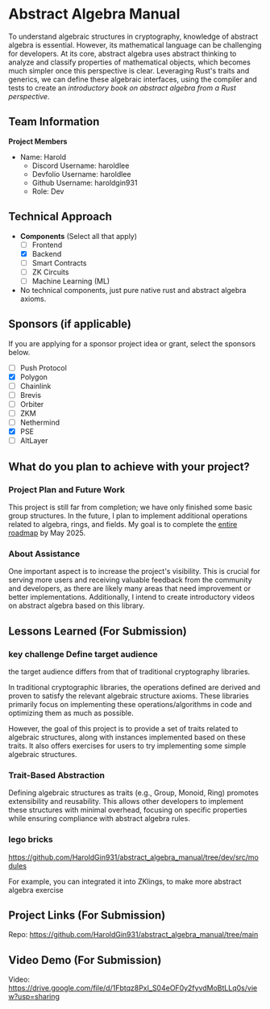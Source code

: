 # Abstract Algebra Manual

To understand algebraic structures in cryptography, knowledge of abstract algebra is essential. However, its mathematical language can be challenging for developers. At its core, abstract algebra uses abstract thinking to analyze and classify properties of mathematical objects, which becomes much simpler once this perspective is clear. Leveraging Rust's traits and generics, we can define these algebraic interfaces, using the compiler and tests to create an *introductory book on abstract algebra from a Rust perspective*.

## Team Information

**Project Members**

- Name: Harold
  - Discord Username: haroldlee
  - Devfolio Username: haroldlee
  - Github Username: haroldgin931
  - Role: Dev

## Technical Approach

- **Components** (Select all that apply)
  - [ ] Frontend
  - [x] Backend
  - [ ] Smart Contracts
  - [ ] ZK Circuits
  - [ ] Machine Learning (ML)

- No technical components, just pure native rust and abstract algebra axioms.

## Sponsors (if applicable)

If you are applying for a sponsor project idea or grant, select the sponsors below.

- [ ] Push Protocol
- [x] Polygon
- [ ] Chainlink
- [ ] Brevis
- [ ] Orbiter
- [ ] ZKM
- [ ] Nethermind
- [x] PSE
- [ ] AltLayer

## What do you plan to achieve with your project?

### Project Plan and Future Work

This project is still far from completion; we have only finished some basic group structures. In the future, I plan to implement additional operations related to algebra, rings, and fields. My goal is to complete the [entire roadmap](https://github.com/HaroldGin931/abstract_algebra_manual?tab=readme-ov-file#roadmap) by May 2025.

### About Assistance

One important aspect is to increase the project's visibility. This is crucial for serving more users and receiving valuable feedback from the community and developers, as there are likely many areas that need improvement or better implementations. Additionally, I intend to create introductory videos on abstract algebra based on this library.

## Lessons Learned (For Submission)

### key challenge Define target audience

the target audience differs from that of traditional cryptography libraries.

In traditional cryptographic libraries, the operations defined are derived and proven to satisfy the relevant algebraic structure axioms. These libraries primarily focus on implementing these operations/algorithms in code and optimizing them as much as possible.

However, the goal of this project is to provide a set of traits related to algebraic structures, along with instances implemented based on these traits. It also offers exercises for users to try implementing some simple algebraic structures.

### Trait-Based Abstraction

Defining algebraic structures as traits (e.g., Group, Monoid, Ring) promotes extensibility and reusability. This allows other developers to implement these structures with minimal overhead, focusing on specific properties while ensuring compliance with abstract algebra rules.

### lego bricks

https://github.com/HaroldGin931/abstract_algebra_manual/tree/dev/src/modules

For example, you can integrated it into ZKlings, to make more abstract algebra exercise

## Project Links (For Submission)

Repo: https://github.com/HaroldGin931/abstract_algebra_manual/tree/main

## Video Demo (For Submission)

Video: https://drive.google.com/file/d/1Fbtqz8PxI_S04eOF0y2fyvdMoBtLLq0s/view?usp=sharing


